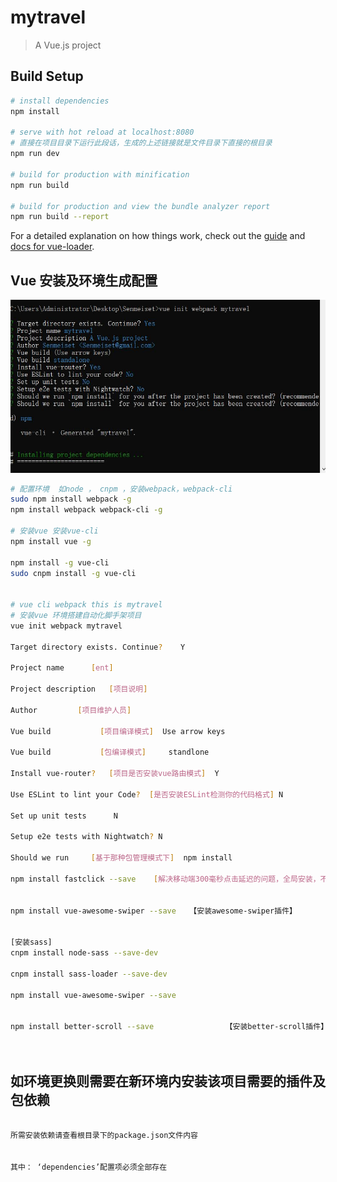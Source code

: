 # mytravel

> A Vue.js project

## Build Setup

``` bash
# install dependencies
npm install

# serve with hot reload at localhost:8080
# 直接在项目目录下运行此段话，生成的上述链接就是文件目录下直接的根目录
npm run dev

# build for production with minification
npm run build

# build for production and view the bundle analyzer report
npm run build --report
```

For a detailed explanation on how things work,
 check out the [guide](http://vuejs-templates.github.io/webpack/) 
 and [docs for vue-loader](http://vuejs.github.io/vue-loader).


## Vue 安装及环境生成配置
![](README_files/2.jpg)


``` bash
# 配置环境  如node ， cnpm ，安装webpack，webpack-cli
sudo npm install webpack -g
npm install webpack webpack-cli -g

# 安装vue 安装vue-cli
npm install vue -g

npm install -g vue-cli
sudo cnpm install -g vue-cli


# vue cli webpack this is mytravel
# 安装vue 环境搭建自动化脚手架项目
vue init webpack mytravel 

Target directory exists. Continue?    Y

Project name      [ent]

Project description   [项目说明]

Author         [项目维护人员]

Vue build  			[项目编译模式]  Use arrow keys

Vue build 			[包编译模式]		standlone

Install vue-router?   [项目是否安装vue路由模式]  Y

Use ESLint to lint your Code?  [是否安装ESLint检测你的代码格式] N

Set up unit tests      N

Setup e2e tests with Nightwatch? N

Should we run     [基于那种包管理模式下]  npm install

npm install fastclick --save    [解决移动端300毫秒点击延迟的问题，全局安装，不论是在编译环境还是打包环境，都依赖此包] 


npm install vue-awesome-swiper --save   【安装awesome-swiper插件】


[安装sass]
cnpm install node-sass --save-dev    

cnpm install sass-loader --save-dev

npm install vue-awesome-swiper --save


npm install better-scroll --save				【安装better-scroll插件】




```


## 如环境更换则需要在新环境内安装该项目需要的插件及包依赖

``` bash

所需安装依赖请查看根目录下的package.json文件内容


其中： ‘dependencies’配置项必须全部存在



```